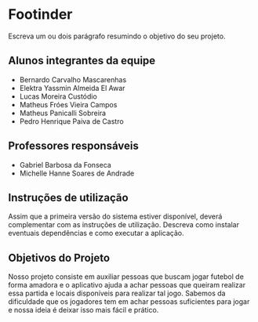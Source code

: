 # Footinder 

Escreva um ou dois parágrafo resumindo o objetivo do seu projeto.

## Alunos integrantes da equipe

* Bernardo Carvalho Mascarenhas
* Elektra Yassmin Almeida El Awar
* Lucas Moreira Custódio
* Matheus Fróes Vieira Campos
* Matheus Panicalli Sobreira
* Pedro Henrique Paiva de Castro

## Professores responsáveis

* Gabriel Barbosa da Fonseca
* Michelle Hanne Soares de Andrade

## Instruções de utilização

Assim que a primeira versão do sistema estiver disponível, deverá complementar com as instruções de utilização. Descreva como instalar eventuais dependências e como executar a aplicação.


## Objetivos do Projeto 

Nosso projeto consiste em auxiliar pessoas que buscam jogar futebol de forma amadora e o aplicativo ajuda a achar pessoas que queiram realizar essa partida e locais disponíveis para realizar tal jogo. Sabemos da dificuldade que os jogadores tem em achar pessoas suficientes para jogar e nossa ideia é deixar isso mais fácil e prático. 
